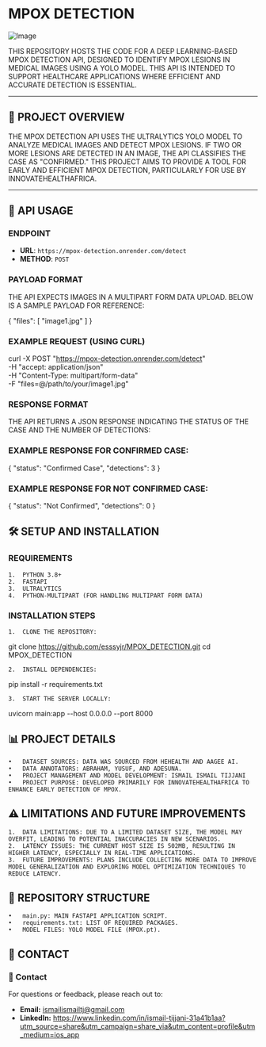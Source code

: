 # MPOX DETECTION 
![Image](https://github.com/user-attachments/assets/502d592d-7d36-4a77-8a8c-b3083dec80b1)

THIS REPOSITORY HOSTS THE CODE FOR A DEEP LEARNING-BASED MPOX DETECTION API, DESIGNED TO IDENTIFY MPOX LESIONS IN MEDICAL IMAGES USING A YOLO MODEL. THIS API IS INTENDED TO SUPPORT HEALTHCARE APPLICATIONS WHERE EFFICIENT AND ACCURATE DETECTION IS ESSENTIAL.

---

## 📜 PROJECT OVERVIEW

THE MPOX DETECTION API USES THE ULTRALYTICS YOLO MODEL TO ANALYZE MEDICAL IMAGES AND DETECT MPOX LESIONS. IF TWO OR MORE LESIONS ARE DETECTED IN AN IMAGE, THE API CLASSIFIES THE CASE AS "CONFIRMED." THIS PROJECT AIMS TO PROVIDE A TOOL FOR EARLY AND EFFICIENT MPOX DETECTION, PARTICULARLY FOR USE BY INNOVATEHEALTHAFRICA.

---

## 🚀 API USAGE

### ENDPOINT
- **URL**: `https://mpox-detection.onrender.com/detect`
- **METHOD**: `POST`

### PAYLOAD FORMAT
THE API EXPECTS IMAGES IN A MULTIPART FORM DATA UPLOAD. BELOW IS A SAMPLE PAYLOAD FOR REFERENCE:


{
  "files": [
    "image1.jpg"
  ]
}

### EXAMPLE REQUEST (USING CURL)

curl -X POST "https://mpox-detection.onrender.com/detect" \
     -H "accept: application/json" \
     -H "Content-Type: multipart/form-data" \
     -F "files=@/path/to/your/image1.jpg"

### RESPONSE FORMAT

THE API RETURNS A JSON RESPONSE INDICATING THE STATUS OF THE CASE AND THE NUMBER OF DETECTIONS:

### EXAMPLE RESPONSE FOR CONFIRMED CASE:

{
  "status": "Confirmed Case",
  "detections": 3
}
### EXAMPLE RESPONSE FOR NOT CONFIRMED CASE:

{
  "status": "Not Confirmed",
  "detections": 0
}

## 🛠️ SETUP AND INSTALLATION

### REQUIREMENTS

	1.	PYTHON 3.8+
	2.	FASTAPI
	3.	ULTRALYTICS
	4.	PYTHON-MULTIPART (FOR HANDLING MULTIPART FORM DATA)

### INSTALLATION STEPS

	1.	CLONE THE REPOSITORY:

git clone https://github.com/esssyjr/MPOX_DETECTION.git
cd MPOX_DETECTION


	2.	INSTALL DEPENDENCIES:

pip install -r requirements.txt


	3.	START THE SERVER LOCALLY:

uvicorn main:app --host 0.0.0.0 --port 8000



## 📊 PROJECT DETAILS

	•	DATASET SOURCES: DATA WAS SOURCED FROM HEHEALTH AND AAGEE AI.
	•	DATA ANNOTATORS: ABRAHAM, YUSUF, AND ADESUNA.
	•	PROJECT MANAGEMENT AND MODEL DEVELOPMENT: ISMAIL ISMAIL TIJJANI
	•	PROJECT PURPOSE: DEVELOPED PRIMARILY FOR INNOVATEHEALTHAFRICA TO ENHANCE EARLY DETECTION OF MPOX.

## ⚠️ LIMITATIONS AND FUTURE IMPROVEMENTS

	1.	DATA LIMITATIONS: DUE TO A LIMITED DATASET SIZE, THE MODEL MAY OVERFIT, LEADING TO POTENTIAL INACCURACIES IN NEW SCENARIOS.
	2.	LATENCY ISSUES: THE CURRENT HOST SIZE IS 502MB, RESULTING IN HIGHER LATENCY, ESPECIALLY IN REAL-TIME APPLICATIONS.
	3.	FUTURE IMPROVEMENTS: PLANS INCLUDE COLLECTING MORE DATA TO IMPROVE MODEL GENERALIZATION AND EXPLORING MODEL OPTIMIZATION TECHNIQUES TO REDUCE LATENCY.

## 📂 REPOSITORY STRUCTURE

	•	main.py: MAIN FASTAPI APPLICATION SCRIPT.
	•	requirements.txt: LIST OF REQUIRED PACKAGES.
	•	MODEL FILES: YOLO MODEL FILE (MPOX.pt).

## 💬 CONTACT

### 💬 Contact

For questions or feedback, please reach out to:

- **Email:** [ismailismailtj@gmail.com](mailto:your-email@example.com)
- **LinkedIn:** [https://www.linkedin.com/in/ismail-tijjani-31a41b1aa?utm_source=share&utm_campaign=share_via&utm_content=profile&utm_medium=ios_app    ](https://linkedin.com/in/your-linkedin-username)

